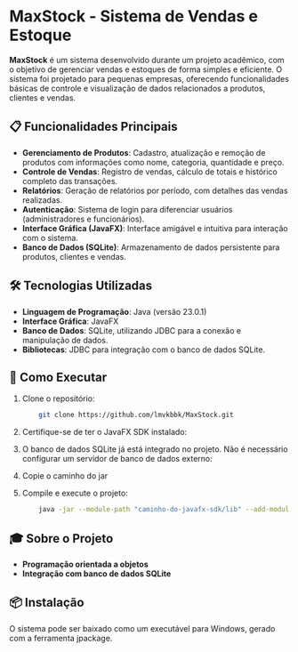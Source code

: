 # MaxStock - Sistema de Vendas e Estoque

**MaxStock** é um sistema desenvolvido durante um projeto acadêmico, com o objetivo de gerenciar vendas e estoques de forma simples e eficiente. O sistema foi projetado para pequenas empresas, oferecendo funcionalidades básicas de controle e visualização de dados relacionados a produtos, clientes e vendas.

## 📋 Funcionalidades Principais
- **Gerenciamento de Produtos**: Cadastro, atualização e remoção de produtos com informações como nome, categoria, quantidade e preço.
- **Controle de Vendas**: Registro de vendas, cálculo de totais e histórico completo das transações.
- **Relatórios**: Geração de relatórios por período, com detalhes das vendas realizadas.
- **Autenticação**: Sistema de login para diferenciar usuários (administradores e funcionários).
- **Interface Gráfica (JavaFX)**: Interface amigável e intuitiva para interação com o sistema.
- **Banco de Dados (SQLite)**: Armazenamento de dados persistente para produtos, clientes e vendas.

## 🛠️ Tecnologias Utilizadas
- **Linguagem de Programação**: Java (versão 23.0.1)
- **Interface Gráfica**: JavaFX
- **Banco de Dados**: SQLite, utilizando JDBC para a conexão e manipulação de dados.
- **Bibliotecas**: JDBC para integração com o banco de dados SQLite.

## 🚀 Como Executar 
1. Clone o repositório:
    ```bash
        git clone https://github.com/lmvkbbk/MaxStock.git
2. Certifique-se de ter o JavaFX SDK instalado:

3. O banco de dados SQLite já está integrado no projeto. Não é necessário configurar um servidor de banco de dados externo:

4. Copie o caminho do jar 

4. Compile e execute o projeto:
    ```bash
        java -jar --module-path "caminho-do-javafx-sdk/lib" --add-modules javafx.controls,javafx.fxml "caminho-para-jar/MaxStock.jar

## 🎓 Sobre o Projeto
- **Programação orientada a objetos**
- **Integração com banco de dados SQLite**

## 📦 Instalação
O sistema pode ser baixado como um executável para Windows, gerado com a ferramenta jpackage.
